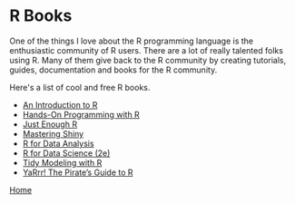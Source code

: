# R Books

One of the things I love about the R programming language is the enthusiastic community of R users. There are a lot of really talented folks using R. Many of them give back to the R community by creating tutorials, guides, documentation and books for the R community. 

Here's a list of cool and free R books.

* [An Introduction to R](https://intro2r.com/)
* [Hands-On Programming with R](https://rstudio-education.github.io/hopr/index.html)
* [Just Enough R](https://benwhalley.github.io/just-enough-r/)
* [Mastering Shiny](https://mastering-shiny.org/)
* [R for Data Analysis](https://trevorfrench.github.io/R-for-Data-Analysis/)
* [R for Data Science (2e)](https://r4ds.hadley.nz/)
* [Tidy Modeling with R](https://www.tmwr.org/)
* [YaRrr! The Pirate’s Guide to R](https://bookdown.org/ndphillips/YaRrr/)

[Home](https://scott-d-tx.github.io/)
